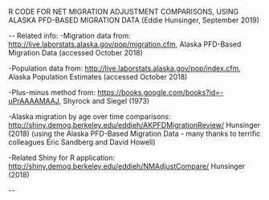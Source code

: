 R CODE FOR NET MIGRATION ADJUSTMENT COMPARISONS, USING ALASKA PFD-BASED MIGRATION DATA
(Eddie Hunsinger, September 2019)

-- 
Related info: 
-Migration data from: http://live.laborstats.alaska.gov/pop/migration.cfm, Alaska PFD-Based Migration Data (accessed October 2018)

-Population data from: http://live.laborstats.alaska.gov/pop/index.cfm, Alaska Population Estimates (accessed October 2018)

-Plus-minus method from: https://books.google.com/books?id=-uPrAAAAMAAJ, Shyrock and Siegel (1973)

-Alaska migration by age over time comparisons: http://shiny.demog.berkeley.edu/eddieh/AKPFDMigrationReview/ Hunsinger (2018) (using the Alaska PFD-Based Migration Data - many thanks to terrific colleagues Eric Sandberg and David Howell)

-Related Shiny for R application: http://shiny.demog.berkeley.edu/eddieh/NMAdjustCompare/ Hunsinger (2018)

-- 

